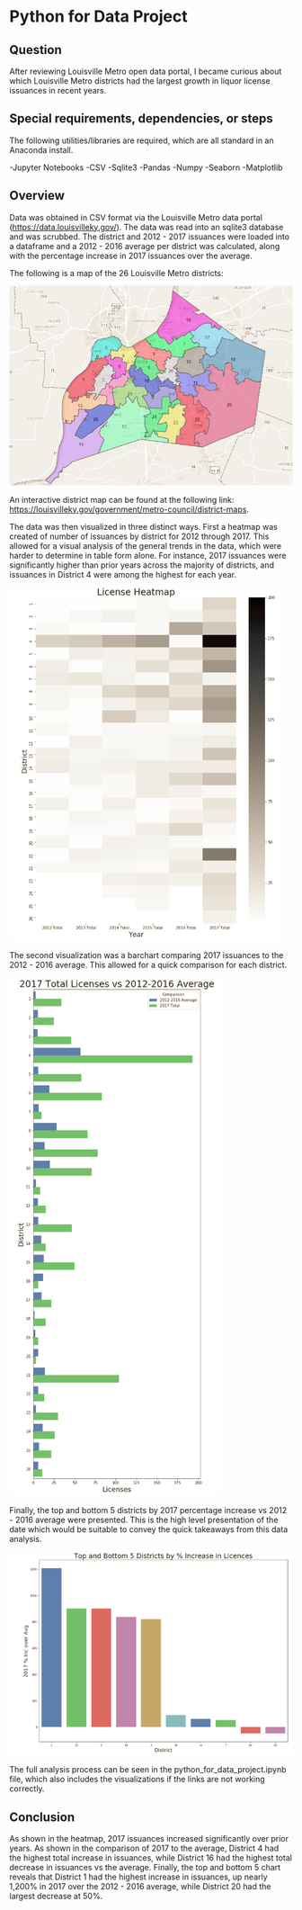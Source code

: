 # Python for Data Project


## Question
After reviewing Louisville Metro open data portal, I became curious about which Louisville Metro districts had the largest growth in liquor license issuances in recent years.

## Special requirements, dependencies, or steps

The following utilities/libraries are required, which are all standard in an Anaconda install.

-Jupyter Notebooks
-CSV
-Sqlite3
-Pandas
-Numpy
-Seaborn
-Matplotlib

## Overview

Data was obtained in CSV format via the Louisville Metro data portal (https://data.louisvilleky.gov/). The data was read into an sqlite3 database and was scrubbed. The district and 2012 - 2017 issuances were loaded into a dataframe and a 2012 - 2016 average per district was calculated, along with the percentage increase in 2017 issuances over the average. 

The following is a map of the 26 Louisville Metro districts:

![districtmap](./districtmap.PNG)

An interactive district map can be found at the following link: https://louisvilleky.gov/government/metro-council/district-maps.

The data was then visualized in three distinct ways. First a heatmap was created of number of issuances by district for 2012 through 2017. This allowed for a visual analysis of the general trends in the data, which were harder to determine in table form alone. For instance, 2017 issuances were significantly higher than prior years across the majority of districts, and issuances in District 4 were among the highest for each year.  

![heatmap](./heatmap.PNG)

The second visualization was a barchart comparing 2017 issuances to the 2012 - 2016 average. This allowed for a quick comparison for each district. 

![comparison](./comparison.PNG)

Finally, the top and bottom 5 districts by 2017 percentage increase vs 2012 - 2016 average were presented. This is the high level presentation of the date which would be suitable to convey the quick takeaways from this data analysis. 

![take away](./takeaway.png)

The full analysis process can be seen in the python_for_data_project.ipynb file, which also includes the visualizations if the links are not working correctly.

## Conclusion
As shown in the heatmap, 2017 issuances increased significantly over prior years. As shown in the comparison of 2017 to the average, District 4 had the highest total increase in issuances, while District 16 had the highest total decrease in issuances vs the average. Finally, the top and bottom 5 chart reveals that District 1 had the highest increase in issuances, up nearly 1,200% in 2017 over the 2012 - 2016 average, while District 20 had the largest decrease at 50%.

